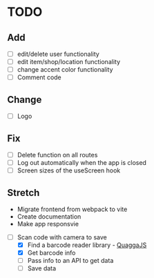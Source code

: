 # TODO

## Add
- [ ] edit/delete user functionality
- [ ] edit item/shop/location functionality 
- [ ] change accent color functionality
- [ ] Comment code

## Change
- [ ] Logo

## Fix
- [ ] Delete function on all routes
- [ ] Log out automatically when the app is closed
- [ ] Screen sizes of the useScreen hook

## Stretch
- Migrate frontend from webpack to vite
- Create documentation
- Make app responsvie
- [ ] Scan code with camera to save
  - [x] Find a barcode reader library - [QuaggaJS](https://serratus.github.io/quaggaJS)
  - [x] Get barcode info
  - [ ] Pass info to an API to get data
  - [ ] Save data
